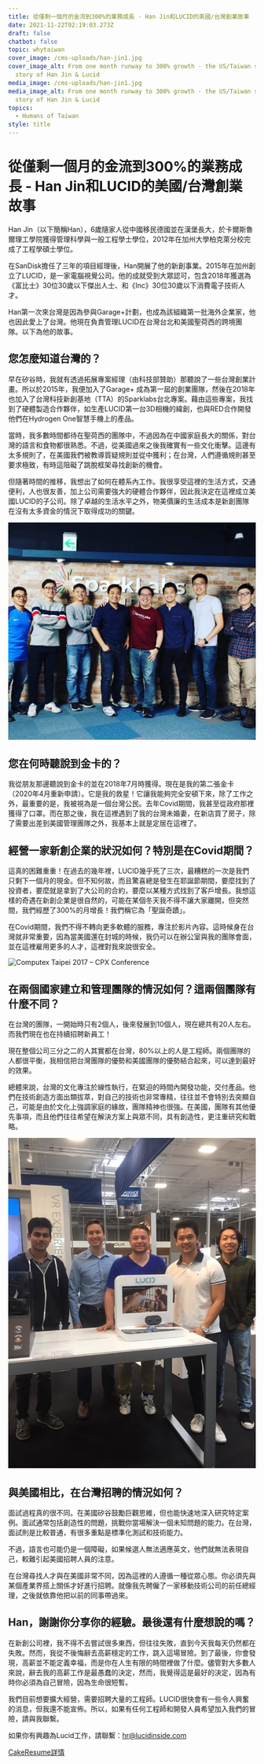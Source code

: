 ```yaml
---
title: 從僅剩一個月的金流到300%的業務成長 - Han Jin和LUCID的美國/台灣創業故事
date: 2021-11-22T02:19:03.273Z
draft: false
chatbot: false
topic: whytaiwan
cover_image: /cms-uploads/han-jin1.jpg
cover_image_alt: From one month runway to 300% growth - the US/Taiwan startup
  story of Han Jin & Lucid
media_image: /cms-uploads/han-jin1.jpg
media_image_alt: From one month runway to 300% growth - the US/Taiwan startup
  story of Han Jin & Lucid
topics:
  - Humans of Taiwan
style: title
---
```

# 從僅剩一個月的金流到300%的業務成長 - Han Jin和LUCID的美國/台灣創業故事

Han Jin（以下簡稱Han），6歲隨家人從中國移民德國並在漢堡長大，於卡爾斯魯爾理工學院獲得管理科學與一般工程學士學位，2012年在加州大學柏克萊分校完成了工程學碩士學位。

在SanDisk擔任了三年的項目經理後，Han開展了他的新創事業。2015年在加州創立了LUCID，是一家電腦視覺公司。他的成就受到大眾認可，包含2018年獲選為《富比士》30位30歲以下傑出人士、和《Inc》30位30歲以下消費電子技術人才。

Han第一次來台灣是因為參與Garage+計劃，也成為該組織第一批海外企業家，他也因此愛上了台灣。他現在負責管理LUCID在台灣台北和美國聖荷西的跨境團隊。以下為他的故事。

## 您怎麼知道台灣的？

早在矽谷時，我就有透過拓展專案經理（由科技部贊助）那聽說了一些台灣創業計畫。所以於2015年，我便加入了Garage+ 成為第一屆的創業團隊，然後在2018年也加入了台灣科技新創基地（TTA）的Sparklabs台北專案。藉由這些專案，我找到了硬體製造合作夥伴，如生產LUCID第一台3D相機的緯創，也與RED合作開發他們在Hydrogen One智慧手機上的產品。

當時，我多數時間都待在聖荷西的團隊中，不過因為在中國家庭長大的關係，對台灣的語言和食物都很熟悉。不過，從美國過來之後我確實有一些文化衝擊。這邊有太多規則了，在美國我們被教導質疑規則並從中獲利；在台灣，人們遵循規則甚至要求極致，有時這阻礙了跳脫框架尋找創新的機會。

但隨著時間的推移，我想出了如何在體系內工作。我很享受這裡的生活方式，交通便利，人也很友善，加上公司需要強大的硬體合作夥伴，因此我決定在這裡成立美國LUCID的子公司。除了卓越的生活水平之外，物美價廉的生活成本是新創團隊在沒有太多資金的情況下取得成功的關鍵。

![Lucid Taiwan at Sparklabs Taipei in Taiwan Tech Arena](/cms-uploads/lucid-taiwan-at-sparklabs-taipei-in-taiwan-tech-arena.jpg)

## 您在何時聽說到金卡的？

我從朋友那邊聽說到金卡的並在2018年7月時獲得。現在是我的第二張金卡（2020年4月重新申請）。它是我的救星！它讓我能夠完全安頓下來，除了工作之外，最重要的是，我被視為是一個台灣公民。去年Covid期間，我甚至從政府那裡獲得了口罩。而在那之後，我在這裡遇到了我的台灣未婚妻，在新店買了房子，除了需要出差到美國管理團隊之外，我基本上就是定居在這裡了。

## 經營一家新創企業的狀況如何？特別是在Covid期間？

這真的困難重重！在過去的幾年裡，LUCID幾乎死了三次，最糟糕的一次是我們只剩下一個月的現金。但不知何故，而且驚喜總是發生在耶誕節期間，要麼找到了投資者，要麼就是拿到了大公司的合約，要麼以某種方式找到了客戶增長。我想這樣的奇遇在新創企業是很自然的，可能在某個冬天我不得不讓大家離開，但突然間，我們經歷了300%的月增長！我們稱它為「聖誕奇蹟」。

在Covid期間，我們不得不轉向更多軟體的服務，專注於影片內容。這時候身在台灣就非常重要，因為當美國還在封城的時候，我仍可以在辦公室與我的團隊會面，並在這裡雇用更多的人才，這裡對我來說很安全。

![Computex Taipei 2017 – CPX Conference](/cms-uploads/computex-taipei-2017-–-cpx-conference.jpg)

## 在兩個國家建立和管理團隊的情況如何？這兩個團隊有什麼不同？

在台灣的團隊，一開始時只有2個人，後來發展到10個人，現在總共有20人左右。而我們現在也在持續招聘新員工！ 

現在整個公司三分之二的人其實都在台灣，80%以上的人是工程師。兩個團隊的人都很平衡，我相信把台灣團隊的優勢和美國團隊的優勢結合起來，可以達到最好的效果。

總體來說，台灣的文化專注於線性執行，在緊迫的時間內開發功能，交付產品。他們在技術創造方面出類拔萃，對自己的技術也非常專精，往往並不會特別去突顯自己，可能是由於文化上強調家庭的緣故，團隊精神也很強。在美國，團隊有其他優先事項，而且他們往往希望在解決方案上與眾不同，具有創造性，更注重研究和戰略。

![Han Jin2](/cms-uploads/han-jin3.jpg)

## 與美國相比，在台灣招聘的情況如何？

面試過程真的很不同。在美國矽谷鼓勵巨觀思維，但也能快速地深入研究特定案例。面試通常包括創造性的問題，挑戰你當場解決一個未知問題的能力。在台灣，面試則是比較普通，有很多重點是標準化測試和技術能力。 

不過，語言也可能仍是一個障礙，如果候選人無法適應英文，他們就無法表現自己，較難引起美國招聘人員的注意。

在台灣尋找人才與在美國非常不同，因為這裡的人遵循一種從眾心態。你必須先與某個產業界搭上關係才好進行招聘。就像我先聘僱了一家移動技術公司的前任總經理，之後就依靠他把以前的同事帶過來。

## Han，謝謝你分享你的經驗。最後還有什麼想說的嗎？

在新創公司裡，我不得不去嘗試很多東西，但往往失敗，直到今天我每天仍然都在失敗。然而，我從不後悔辭去高薪穩定的工作，跳入這場冒險。到了最後，你會發現，高薪並不能定義幸福，而是你在人生有限的時間裡做了什麼。儘管對大多數人來說，辭去我的高薪工作是最愚蠢的決定，然而，我覺得這是最好的決定，因為有時你必須為自己冒險，因為生命很短暫。 

我們目前想要擴大經營，需要招聘大量的工程師。LUCID很快會有一些令人興奮的消息，但我還不能宣佈。所以，如果有任何工程師和開發人員希望加入我們的冒險，請與我聯繫。

如果你有興趣為Lucid工作，請聯繫：hr@lucidinside.com

[CakeResume詳情](https://www.cakeresume.com/companies/lucid/jobs "至CakeResume工作職缺頁面")